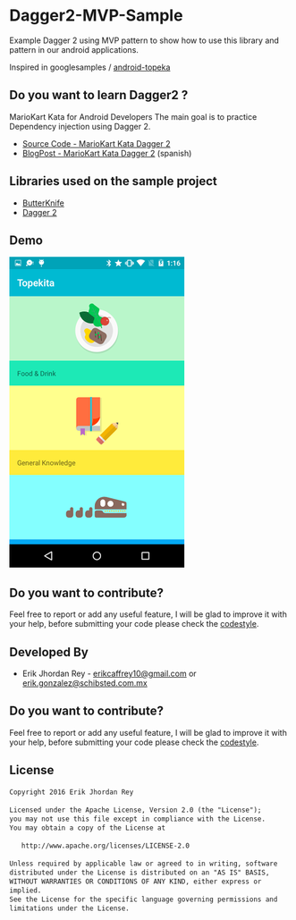 # Dagger2-MVP-Sample

Example Dagger 2 using MVP pattern to show how to use this library and pattern in our android applications.

Inspired in googlesamples / [android-topeka](https://github.com/googlesamples/android-topeka)

## Do you want to learn Dagger2 ?  

MarioKart Kata for Android Developers The main goal is to practice Dependency injection using Dagger 2. 

* [Source Code - MarioKart Kata Dagger 2](https://github.com/erikcaffrey/Kata-Dagger2-MarioKart)
* [BlogPost - MarioKart Kata Dagger 2](https://erikcaffrey.github.io/ANDROID-kata-dagger2/) (spanish)


Libraries used on the sample project
------------------------------------
* [ButterKnife][1]
* [Dagger 2][2]


## Demo

![](./art/2015-12-15.png)


Do you want to contribute?
--------------------------

Feel free to report or add any useful feature, I will be glad to improve it with your help, before submitting your code please check the [codestyle](https://github.com/square/java-code-styles).


Developed By
------------

* Erik Jhordan Rey  - <erikcaffrey10@gmail.com> or <erik.gonzalez@schibsted.com.mx>


Do you want to contribute?
--------------------------

Feel free to report or add any useful feature, I will be glad to improve it with your help, before submitting your code please check the [codestyle](https://github.com/square/java-code-styles).

License
-------

    Copyright 2016 Erik Jhordan Rey

    Licensed under the Apache License, Version 2.0 (the "License");
    you may not use this file except in compliance with the License.
    You may obtain a copy of the License at

       http://www.apache.org/licenses/LICENSE-2.0

    Unless required by applicable law or agreed to in writing, software
    distributed under the License is distributed on an "AS IS" BASIS,
    WITHOUT WARRANTIES OR CONDITIONS OF ANY KIND, either express or implied.
    See the License for the specific language governing permissions and
    limitations under the License.


[1]: https://github.com/JakeWharton/butterknife
[2]: https://github.com/google/dagger